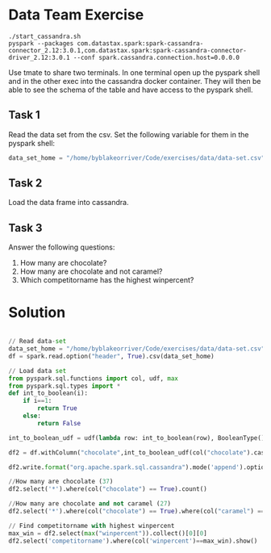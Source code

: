 # Data Team Exercise

```shell script
./start_cassandra.sh
pyspark --packages com.datastax.spark:spark-cassandra-connector_2.12:3.0.1,com.datastax.spark:spark-cassandra-connector-driver_2.12:3.0.1 --conf spark.cassandra.connection.host=0.0.0.0
```

Use tmate to share two terminals. In one terminal open up the pyspark shell and in the other exec into the cassandra docker container. 
They will then be able to see the schema of the table and have access to the pyspark shell.

## Task 1
Read the data set from the csv. Set the following variable for them in the pyspark shell:
```python
data_set_home = "/home/byblakeorriver/Code/exercises/data/data-set.csv"
```

## Task 2
Load the data frame into cassandra.

## Task 3
Answer the following questions:
1. How many are chocolate?
2. How many are chocolate and not caramel?
3. Which competitorname has the highest winpercent?

# Solution

```python

// Read data-set
data_set_home = "/home/byblakeorriver/Code/exercises/data/data-set.csv"
df = spark.read.option("header", True).csv(data_set_home)

// Load data set
from pyspark.sql.functions import col, udf, max
from pyspark.sql.types import *
def int_to_boolean(i):
    if i==1:
        return True
    else:
        return False

int_to_boolean_udf = udf(lambda row: int_to_boolean(row), BooleanType())

df2 = df.withColumn("chocolate",int_to_boolean_udf(col("chocolate").cast(IntegerType()))).withColumn("fruity",int_to_boolean_udf(col("fruity").cast(IntegerType()))).withColumn("caramel",int_to_boolean_udf(col("caramel").cast(IntegerType()))).withColumn("peanutyalmondy",int_to_boolean_udf(col("peanutyalmondy").cast(IntegerType()))).withColumn("nougat",int_to_boolean_udf(col("nougat").cast(IntegerType()))).withColumn("crispedricewafer",int_to_boolean_udf(col("crispedricewafer").cast(IntegerType()))).withColumn("hard",int_to_boolean_udf(col("hard").cast(IntegerType()))).withColumn("bar",int_to_boolean_udf(col("bar").cast(IntegerType()))).withColumn("pluribus",int_to_boolean_udf(col("pluribus").cast(IntegerType()))).withColumn("sugarpercent",col("sugarpercent").cast(DoubleType())).withColumn("pricepercent",col("pricepercent").cast(DoubleType())).withColumn("winpercent",col("winpercent").cast(DoubleType()))     

df2.write.format("org.apache.spark.sql.cassandra").mode('append').options(table="candy",keyspace="candy_keyspace").save()

//How many are chocolate (37)
df2.select('*').where(col("chocolate") == True).count()

//How many are chocolate and not caramel (27)
df2.select('*').where(col("chocolate") == True).where(col("caramel") == False).count()

// Find competitorname with highest winpercent
max_win = df2.select(max("winpercent")).collect()[0][0]
df2.select('competitorname').where(col('winpercent')==max_win).show()
```



